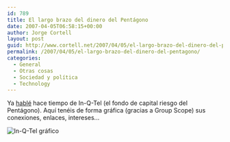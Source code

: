 ```yaml
---
id: 789
title: El largo brazo del dinero del Pentágono
date: 2007-04-05T06:58:15+00:00
author: Jorge Cortell
layout: post
guid: http://www.cortell.net/2007/04/05/el-largo-brazo-del-dinero-del-pentagono/
permalink: /2007/04/05/el-largo-brazo-del-dinero-del-pentagono/
categories:
  - General
  - Otras cosas
  - Sociedad y polí­tica
  - Technology
---
```

Ya <a target="_blank" title="2 artí­culos" href="http://www.cortell.net/index.php?s=in-q-tel&submit=Busca">hablé</a> hace tiempo de In-Q-Tel (el fondo de capital riesgo del Pentágono). Aquí­ tenéis de forma gráfica (gracias a Group Scope) sus conexiones, enlaces, intereses...

![In-Q-Tel gráfico](http://linksviewer.com/free/view/images/view_2661query4865-r1-Xf-U3-sl.png "In-Q-Tel gráfico")